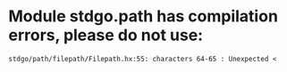 # Module stdgo.path has compilation errors, please do not use:
```
stdgo/path/filepath/Filepath.hx:55: characters 64-65 : Unexpected <

```

